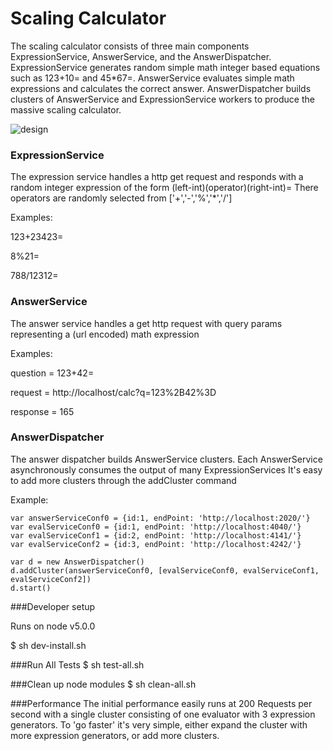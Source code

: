 # Scaling Calculator

The scaling calculator consists of three main components ExpressionService, AnswerService, and the AnswerDispatcher.
ExpressionService generates random simple math integer based equations such as 123+10= and 45*67=.  AnswerService evaluates simple math expressions and calculates the correct answer.  AnswerDispatcher builds clusters of AnswerService and ExpressionService workers to produce the massive scaling calculator.

![design](https://cloud.githubusercontent.com/assets/10720300/12694372/8ef141be-c6e0-11e5-8d3f-29aca4b07414.jpeg)

### ExpressionService
The expression service handles a http get request and responds with a random integer expression of the form (left-int)(operator)(right-int)=
There operators are randomly selected from ['+','-','%','*','/']

Examples:

123+23423=

8%21=

788/12312=


### AnswerService
The answer service handles a get http request with query params representing a (url encoded) math expression

Examples:

question = 123+42=

request = http://localhost/calc?q=123%2B42%3D

response = 165

### AnswerDispatcher
The answer dispatcher builds AnswerService clusters.  Each AnswerService asynchronously consumes the output of many ExpressionServices
It's easy to add more clusters through the addCluster command

Example:
```
var answerServiceConf0 = {id:1, endPoint: 'http://localhost:2020/'}
var evalServiceConf0 = {id:1, endPoint: 'http://localhost:4040/'}
var evalServiceConf1 = {id:2, endPoint: 'http://localhost:4141/'}
var evalServiceConf2 = {id:3, endPoint: 'http://localhost:4242/'}

var d = new AnswerDispatcher()
d.addCluster(answerServiceConf0, [evalServiceConf0, evalServiceConf1, evalServiceConf2])
d.start()
```

###Developer setup

Runs on node v5.0.0

$ sh dev-install.sh

###Run All Tests
$ sh test-all.sh

###Clean up node modules
$ sh clean-all.sh

###Performance
The initial performance easily runs at 200 Requests per second with a single cluster consisting of one evaluator with 3 expression generators.
To 'go faster' it's very simple, either expand the cluster with more expression generators, or add more clusters.
